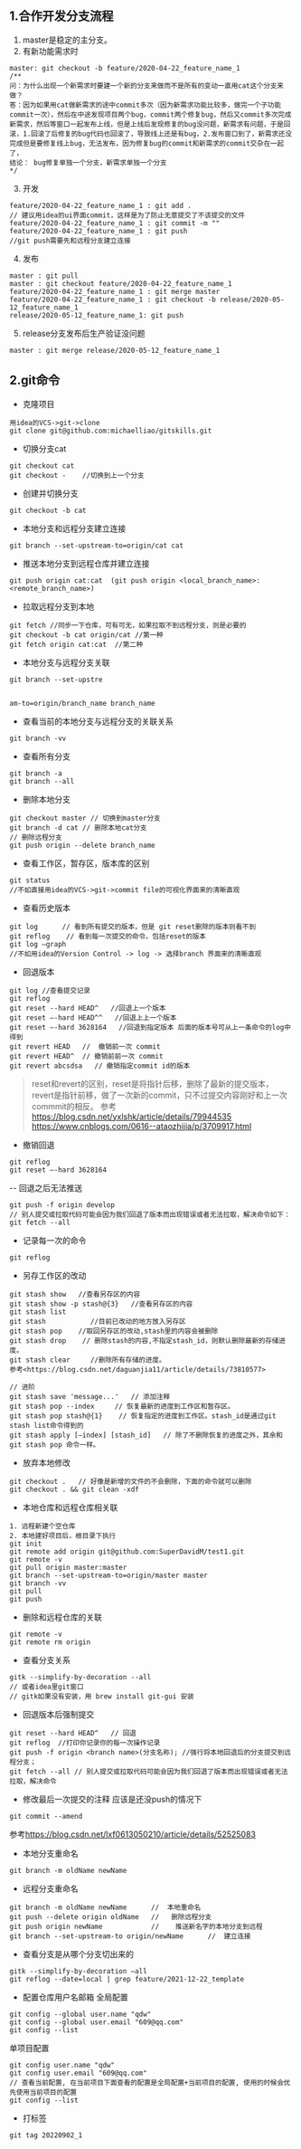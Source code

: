 ## 1.合作开发分支流程
1. master是稳定的主分支。
2. 有新功能需求时
```
master: git checkout -b feature/2020-04-22_feature_name_1
/**
问：为什么出现一个新需求时要建一个新的分支来做而不是所有的变动一直用cat这个分支来做？
答：因为如果用cat做新需求的途中commit多次（因为新需求功能比较多，做完一个子功能commit一次），然后在中途发现项目两个bug，commit两个修复bug，然后又commit多次完成新需求，然后等窗口一起发布上线，但是上线后发现修复的bug没问题，新需求有问题，于是回滚，1.回滚了后修复的bug代码也回滚了，导致线上还是有bug，2.发布窗口到了，新需求还没完成但是要修复线上bug，无法发布，因为修复bug的commit和新需求的commit交杂在一起了，
结论： bug修复单独一个分支，新需求单独一个分支
*/
```

3. 开发
```
feature/2020-04-22_feature_name_1 : git add .
// 建议用idea的ui界面commit，这样是为了防止无意提交了不该提交的文件
feature/2020-04-22_feature_name_1 : git commit -m "" 
feature/2020-04-22_feature_name_1 : git push 
//git push需要先和远程分支建立连接
```
4. 发布
```
master : git pull
master : git checkout feature/2020-04-22_feature_name_1
feature/2020-04-22_feature_name_1 : git merge master
feature/2020-04-22_feature_name_1 : git checkout -b release/2020-05-12_feature_name_1
release/2020-05-12_feature_name_1: git push
```
5. release分支发布后生产验证没问题
```
master : git merge release/2020-05-12_feature_name_1
```

## 2.git命令
- 克隆项目
```
用idea的VCS->git->clone
git clone git@github.com:michaelliao/gitskills.git
```
- 切换分支cat
```
git checkout cat
git checkout -    //切换到上一个分支
```
- 创建并切换分支
```
git checkout -b cat
```
- 本地分支和远程分支建立连接
```
git branch --set-upstream-to=origin/cat cat
```
- 推送本地分支到远程仓库并建立连接
```
git push origin cat:cat  (git push origin <local_branch_name>:<remote_branch_name>)
```
- 拉取远程分支到本地
```
git fetch //同步一下仓库，可有可无，如果拉取不到远程分支，则是必要的
git checkout -b cat origin/cat //第一种
git fetch origin cat:cat  //第二种
```
- 本地分支与远程分支关联
```
git branch --set-upstre


am-to=origin/branch_name branch_name
```
- 查看当前的本地分支与远程分支的关联关系
```
git branch -vv
```
- 查看所有分支
```
git branch -a
git branch --all  
```
- 删除本地分支
```
git checkout master // 切换到master分支
git branch -d cat // 删除本地cat分支
// 删除远程分支
git push origin --delete branch_name
```

- 查看工作区，暂存区，版本库的区别
```
git status
//不如直接用idea的VCS->git->commit file的可视化界面来的清晰直观
```
- 查看历史版本
```
git log      // 看到所有提交的版本，但是 git reset删除的版本则看不到
git reflog    // 看到每一次提交的命令，包括reset的版本
git log –graph
//不如用idea的Version Control -> log -> 选择branch 界面来的清晰直观
```
- 回退版本
```
git log //查看提交记录
git reflog
git reset --hard HEAD^   //回退上一个版本
git reset –-hard HEAD^^   //回退上上一个版本
git reset –-hard 3628164   //回退到指定版本 后面的版本号可从上一条命令的log中得到
git revert HEAD   //  撤销前一次 commit
git revert HEAD^  // 撤销前前一次 commit
git revert abcsdsa   // 撤销指定commit id的版本
```
> reset和revert的区别，reset是将指针后移，删除了最新的提交版本，revert是指针前移，做了一次新的commit，只不过提交内容刚好和上一次commmit的相反。
> 参考<https://blog.csdn.net/yxlshk/article/details/79944535>
><https://www.cnblogs.com/0616--ataozhijia/p/3709917.html>

- 撤销回退
```
git reflog
git reset –-hard 3628164
```

-- 回退之后无法推送
```
git push -f origin develop
// 别人提交或拉取代码可能会因为我们回退了版本而出现错误或者无法拉取，解决命令如下：
git fetch --all 
```

- 记录每一次的命令
```
git reflog
```
- 另存工作区的改动
```
git stash show   //查看另存区的内容
git stash show -p stash@{3}   //查看另存区的内容
git stash list
git stash           //目前已改动的地方放入另存区
git stash pop    //取回另存区的改动,stash里的内容会被删除
git stash drop    // 删除stash的内容,不指定stash_id，则默认删除最新的存储进度。
git stash clear     //删除所有存储的进度。
参考<https://blog.csdn.net/daguanjia11/article/details/73810577>

// 进阶
git stash save 'message...'   // 添加注释
git stash pop --index     // 恢复最新的进度到工作区和暂存区。
git stash pop stash@{1}    // 恢复指定的进度到工作区。stash_id是通过git stash list命令得到的
git stash apply [–index] [stash_id]   // 除了不删除恢复的进度之外，其余和git stash pop 命令一样。
```
- 放弃本地修改
```
git checkout .   // 好像是新增的文件的不会删除，下面的命令就可以删除
git checkout . && git clean -xdf
```
- 本地仓库和远程仓库相关联
```
1. 远程新建个空仓库
2. 本地建好项目后，根目录下执行 
git init
git remote add origin git@github.com:SuperDavidM/test1.git
git remote -v
git pull origin master:master
git branch --set-upstream-to=origin/master master
git branch -vv
git pull 
git push
```

- 删除和远程仓库的关联
```
git remote -v
git remote rm origin
```

- 查看分支关系
```
gitk --simplify-by-decoration --all
// 或者idea里git窗口
// gitk如果没有安装，用 brew install git-gui 安装
```

- 回退版本后强制提交
```
git reset --hard HEAD^   // 回退
git reflog  //打印你记录你的每一次操作记录
git push -f origin <branch name>(分支名称); //强行将本地回退后的分支提交到远程分支；
git fetch --all // 别人提交或拉取代码可能会因为我们回退了版本而出现错误或者无法拉取，解决命令
```

- 修改最后一次提交的注释
  应该是还没push的情况下
```
git commit --amend
```
参考<https://blog.csdn.net/lxf0613050210/article/details/52525083>

- 本地分支重命名
```
git branch -m oldName newName
```
- 远程分支重命名
```
git branch -m oldName newName      //  本地重命名
git push --delete origin oldName   //   删除远程分支
git push origin newName            //    推送新名字的本地分支到远程
git branch --set-upstream-to origin/newName      //  建立连接
```

- 查看分支是从哪个分支切出来的
```
gitk --simplify-by-decoration —all
git reflog --date=local | grep feature/2021-12-22_template
```

- 配置仓库用户名邮箱
全局配置
```
git config --global user.name "qdw"
git config --global user.email "609@qq.com"
git config --list
```
单项目配置
```
git config user.name "qdw"
git config user.email "609@qq.com"
// 查看当前配置, 在当前项目下面查看的配置是全局配置+当前项目的配置, 使用的时候会优先使用当前项目的配置
git config --list
```

- 打标签
```
git tag 20220902_1
```